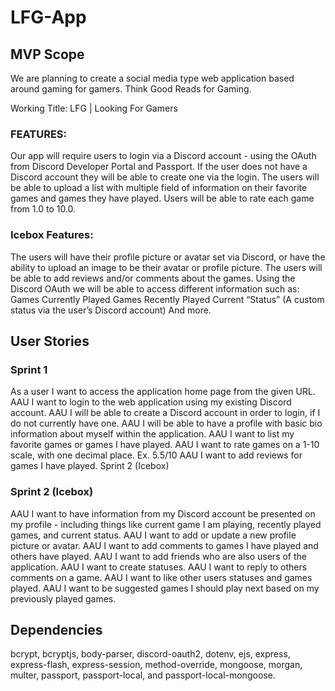 # LFG-App




## MVP Scope

We are planning to create a social media type web application based around gaming for gamers. Think Good Reads for Gaming.

Working Title: LFG | Looking For Gamers

### FEATURES:
Our app will require users to login via a Discord account - using the OAuth from Discord Developer Portal and Passport. 
If the user does not have a Discord account they will be able to create one via the login.
The users will be able to upload a list with multiple field of information on their favorite games and games they have played.
Users will be able to rate each game from 1.0 to 10.0.

### Icebox Features:
The users will have their profile picture or avatar set via Discord, or have the ability to upload an image to be their avatar or profile picture.
The users will be able to add reviews and/or comments about the games.
Using the Discord OAuth we will be able to access different information such as:
Games Currently Played
Games Recently Played
Current “Status” (A custom status via the user’s Discord account)
And more.


## User Stories

### Sprint 1
As a user I want to access the application home page from the given URL.
AAU I want to login to the web application using my existing Discord account.
AAU I will be able to create a Discord account in order to login, if I do not currently have one.
AAU I will be able to have a profile with basic bio information about myself within the application. 
AAU I want to list my favorite games or games I have played.
AAU I want to rate games on a 1-10 scale, with one decimal place. Ex. 5.5/10 
AAU I want to add reviews for games I have played.
Sprint 2 (Icebox)

### Sprint 2 (Icebox)
AAU I want to have information from my Discord account be presented on my profile - including things like current game I am playing, recently played games, and current status.
AAU I want to add or update a new profile picture or avatar.
AAU I want to add comments to games I have played and others have played.
AAU I want to add friends who are also users of the application.
AAU I want to create statuses.
AAU I want to reply to others comments on a game.
AAU I want to like other users statuses and games played.
AAU I want to be suggested games I should play next based on my previously played games.

## Dependencies

bcrypt, bcryptjs, body-parser, discord-oauth2, dotenv, ejs, express, express-flash, express-session, method-override, mongoose, morgan, multer, passport, passport-local, and passport-local-mongoose.



